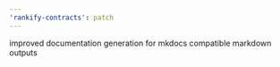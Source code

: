 ```yaml
---
'rankify-contracts': patch
---
```


improved documentation generation for mkdocs compatible markdown outputs
